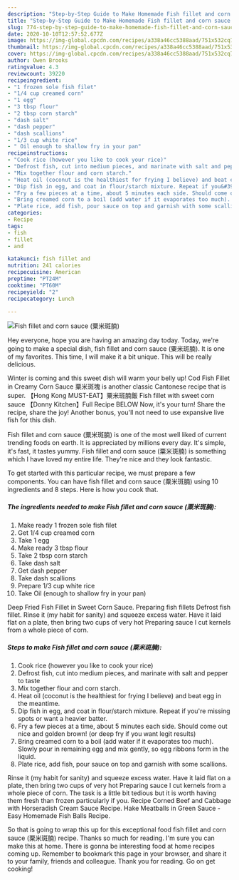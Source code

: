 ```yaml
---
description: "Step-by-Step Guide to Make Homemade Fish fillet and corn sauce (粟米斑腩)"
title: "Step-by-Step Guide to Make Homemade Fish fillet and corn sauce (粟米斑腩)"
slug: 774-step-by-step-guide-to-make-homemade-fish-fillet-and-corn-sauce
date: 2020-10-10T12:57:52.677Z
image: https://img-global.cpcdn.com/recipes/a338a46cc5388aad/751x532cq70/fish-fillet-and-corn-sauce-粟米斑腩-recipe-main-photo.jpg
thumbnail: https://img-global.cpcdn.com/recipes/a338a46cc5388aad/751x532cq70/fish-fillet-and-corn-sauce-粟米斑腩-recipe-main-photo.jpg
cover: https://img-global.cpcdn.com/recipes/a338a46cc5388aad/751x532cq70/fish-fillet-and-corn-sauce-粟米斑腩-recipe-main-photo.jpg
author: Owen Brooks
ratingvalue: 4.3
reviewcount: 39220
recipeingredient:
- "1 frozen sole fish filet"
- "1/4 cup creamed corn"
- "1 egg"
- "3 tbsp flour"
- "2 tbsp corn starch"
- "dash salt"
- "dash pepper"
- "dash scallions"
- "1/3 cup white rice"
- " Oil enough to shallow fry in your pan"
recipeinstructions:
- "Cook rice (however you like to cook your rice)"
- "Defrost fish, cut into medium pieces, and marinate with salt and pepper to taste"
- "Mix together flour and corn starch."
- "Heat oil (coconut is the healthiest for frying I believe) and beat egg in the meantime."
- "Dip fish in egg, and coat in flour/starch mixture. Repeat if you&#39;re  missing spots or want a heavier batter."
- "Fry a few pieces at a time, about 5 minutes each side. Should come out nice and golden brown! (or deep fry if you want legit results)"
- "Bring creamed corn to a boil (add water if it evaporates too much). Slowly pour in remaining egg and mix gently, so egg ribbons form in the liquid."
- "Plate rice, add fish, pour sauce on top and garnish with some scallions."
categories:
- Recipe
tags:
- fish
- fillet
- and

katakunci: fish fillet and 
nutrition: 241 calories
recipecuisine: American
preptime: "PT24M"
cooktime: "PT60M"
recipeyield: "2"
recipecategory: Lunch

---
```



![Fish fillet and corn sauce (粟米斑腩)](https://img-global.cpcdn.com/recipes/a338a46cc5388aad/751x532cq70/fish-fillet-and-corn-sauce-粟米斑腩-recipe-main-photo.jpg)

Hey everyone, hope you are having an amazing day today. Today, we're going to make a special dish, fish fillet and corn sauce (粟米斑腩). It is one of my favorites. This time, I will make it a bit unique. This will be really delicious.

Winter is coming and this sweet dish will warm your belly up! Cod Fish Fillet in Creamy Corn Sauce 粟米斑塊 is another classic Cantonese recipe that is super. 【Hong Kong MUST-EAT】粟米斑腩飯 Fish fillet with sweet corn sauce 【Donny Kitchen】Full Recipe BELOW Now, it&#39;s your turn! Share the recipe, share the joy! Another bonus, you&#39;ll not need to use expansive live fish for this dish.

Fish fillet and corn sauce (粟米斑腩) is one of the most well liked of current trending foods on earth. It is appreciated by millions every day. It's simple, it's fast, it tastes yummy. Fish fillet and corn sauce (粟米斑腩) is something which I have loved my entire life. They're nice and they look fantastic.


To get started with this particular recipe, we must prepare a few components. You can have fish fillet and corn sauce (粟米斑腩) using 10 ingredients and 8 steps. Here is how you cook that.

<!--inarticleads1-->

##### The ingredients needed to make Fish fillet and corn sauce (粟米斑腩):

1. Make ready 1 frozen sole fish filet
1. Get 1/4 cup creamed corn
1. Take 1 egg
1. Make ready 3 tbsp flour
1. Take 2 tbsp corn starch
1. Take dash salt
1. Get dash pepper
1. Take dash scallions
1. Prepare 1/3 cup white rice
1. Take  Oil (enough to shallow fry in your pan)


Deep Fried Fish Fillet in Sweet Corn Sauce. Preparing fish fillets Defrost fish fillet. Rinse it (my habit for sanity) and squeeze excess water. Have it laid flat on a plate, then bring two cups of very hot Preparing sauce I cut kernels from a whole piece of corn. 

<!--inarticleads2-->

##### Steps to make Fish fillet and corn sauce (粟米斑腩):

1. Cook rice (however you like to cook your rice)
1. Defrost fish, cut into medium pieces, and marinate with salt and pepper to taste
1. Mix together flour and corn starch.
1. Heat oil (coconut is the healthiest for frying I believe) and beat egg in the meantime.
1. Dip fish in egg, and coat in flour/starch mixture. Repeat if you&#39;re  missing spots or want a heavier batter.
1. Fry a few pieces at a time, about 5 minutes each side. Should come out nice and golden brown! (or deep fry if you want legit results)
1. Bring creamed corn to a boil (add water if it evaporates too much). Slowly pour in remaining egg and mix gently, so egg ribbons form in the liquid.
1. Plate rice, add fish, pour sauce on top and garnish with some scallions.


Rinse it (my habit for sanity) and squeeze excess water. Have it laid flat on a plate, then bring two cups of very hot Preparing sauce I cut kernels from a whole piece of corn. The task is a little bit tedious but it is worth having them fresh than frozen particularly if you. Recipe Corned Beef and Cabbage with Horseradish Cream Sauce Recipe. Hake Meatballs in Green Sauce - Easy Homemade Fish Balls Recipe. 

So that is going to wrap this up for this exceptional food fish fillet and corn sauce (粟米斑腩) recipe. Thanks so much for reading. I'm sure you can make this at home. There is gonna be interesting food at home recipes coming up. Remember to bookmark this page in your browser, and share it to your family, friends and colleague. Thank you for reading. Go on get cooking!
